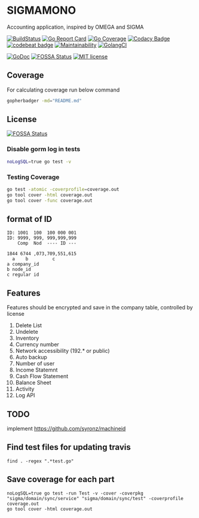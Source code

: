# SIGMAMONO
Accounting application, inspired by OMEGA and SIGMA

[![BuildStatus](https://api.travis-ci.org/syronz/sigma.svg?branch=master)](http://travis-ci.org/syronz/sigma) 
[![Go Report Card](https://goreportcard.com/badge/github.com/syronz/sigma-mono)](https://goreportcard.com/report/github.com/syronz/sigma-mono)
[![Go Coverage](https://github.com/syronz/sigma/blob/master/coverage_badge.png)](https://gocover.io/github.com/syronz/sigma)
[![Codacy Badge](https://api.codacy.com/project/badge/Grade/e927e927d84447a3967de50c0c155eba)](https://www.codacy.com/manual/syronz/sigma?utm_source=github.com&amp;utm_medium=referral&amp;utm_content=syronz/sigma&amp;utm_campaign=Badge_Grade)
[![codebeat badge](https://codebeat.co/badges/4d3e0255-740d-4164-813a-183dc51fd3fb)](https://codebeat.co/projects/github-com-syronz-sigma-mono-master)
[![Maintainability](https://api.codeclimate.com/v1/badges/1402fbdb45356d914cb1/maintainability)](https://codeclimate.com/github/syronz/sigma/maintainability)
[![GolangCI](https://golangci.com/badges/github.com/gojek/darkroom.svg)](https://golangci.com/r/github.com/syronz/sigma)

[![GoDoc](https://godoc.org/github.com/syronz/go-log?status.svg)](https://godoc.org/github.com/syronz/sigma)
[![FOSSA Status](https://app.fossa.com/api/projects/git%2Bgithub.com%2Fsyronz%2Fsigma.svg?type=shield)](https://app.fossa.com/projects/git%2Bgithub.com%2Fsyronz%2Fsigma?ref=badge_shield)
[![MIT license](https://img.shields.io/badge/license-MIT-brightgreen.svg)](https://github.com/syronz/sigma/blob/master/LICENSE)

## Coverage

For calculating coverage run below command
```bash
gopherbadger -md="README.md"
```

## License
[![FOSSA Status](https://app.fossa.io/api/projects/git%2Bgithub.com%2Fsyronz%2Fsigma.svg?type=large)](https://app.fossa.io/projects/git%2Bgithub.com%2Fsyronz%2Fsigma?ref=badge_large)

### Disable gorm log in tests
```bash
noLogSQL=true go test -v
```

### Testing Coverage
```bash
go test -atomic -coverprofile=coverage.out
go tool cover -html coverage.out
go tool cover -func coverage.out
```

## format of ID
```
ID: 1001  100  100 000 001
ID: 9999, 999, 999,999,999
    Comp  Nod  ---- ID ---

1844 6744 ,073,709,551,615
  a    b         c
a company_id
b node_id
c regular id
```

## Features
Features should be encrypted and save in the company table, controlled by license

1.  Delete List
2.  Undelete
3.  Inventory
4.  Currency number
5.  Network accessibility (192.* or public)
6.  Auto backup
7.  Number of user
8.  Income Statemnt
9.  Cash Flow Statement
10. Balance Sheet
11. Activity
12. Log API

## TODO
implement https://github.com/syronz/machineid


## Find test files for updating travis
```shell
find . -regex ".*test.go"
```

## Save coverage for each part
```shell
noLogSQL=true go test -run Test -v -cover -coverpkg "sigma/domain/sync/service" "sigma/domain/sync/test" -coverprofile coverage.out
go tool cover -html coverage.out
```

